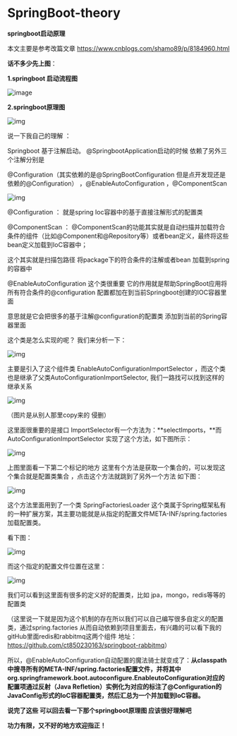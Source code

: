 # SpringBoot-theory
**springboot启动原理**

本文主要是参考改篇文章 <https://www.cnblogs.com/shamo89/p/8184960.html>

**话不多少先上图**：

**1.springboot 启动流程图**

![image](https://github.com/ct850230163/SpringBoot-theory/blob/master/images/springboot-%E5%90%AF%E5%8A%A8%E5%8E%9F%E7%90%86.png)


**2.springboot原理图**

![img](https://github.com/ct850230163/SpringBoot-theory/blob/master/images/springboot%E5%8E%9F%E7%90%86%E5%9B%BE.png)

说一下我自己的理解 ：

Springboot 基于注解启动。 @SpringbootApplication启动的时候 依赖了另外三个注解分别是

@Configuration（其实依赖的是@SpringBootConfiguration 但是点开发现还是依赖的@Configuration） ，@EnableAutoConfiguration ，@ComponentScan 

![img](https://github.com/ct850230163/SpringBoot-theory/blob/master/images/%E5%BE%AE%E4%BF%A1%E6%88%AA%E5%9B%BE_20190328165544.png)



@Configuration ： 就是spring Ioc容器中的基于直接注解形式的配置类

@ComponentScan ：   @ComponentScan的功能其实就是自动扫描并加载符合条件的组件（比如@Component和@Repository等）或者bean定义，最终将这些bean定义加载到IoC容器中；

这个其实就是扫描包路径 将package下的符合条件的注解或者bean 加载到spring的容器中

@EnableAutoConfiguration 这个类很重要 它的作用就是帮助SpringBoot应用将所有符合条件的@configuration 配置都加在到当前Springboot创建的IOC容器里面

意思就是它会把很多的基于注解@configuration的配置类 添加到当前的Spring容器里面

这个类是怎么实现的呢？  我们来分析一下：

![img](https://github.com/ct850230163/SpringBoot-theory/blob/master/images/clipboard1.png)

主要是引入了这个组件类 EnableAutoConfigurationImportSelector ，而这个类也是继承了父类AutoConfigurationImportSelector, 我们一路找可以找到这样的继承关系

![img](C:\Users\asus\Desktop\1112095-20181115152043749-1596939041.png)

（图片是从别人那里copy来的 侵删）



这里面很重要的是接口 ImportSelector有一个方法为：**selectImports，**而AutoConfigurationImportSelector 实现了这个方法，如下图所示：

![img](https://github.com/ct850230163/SpringBoot-theory/blob/master/images/1112095-20181115152043749-1596939041.png)

上图里面看一下第二个标记的地方 这里有个方法是获取一个集合的，可以发现这个集合就是配置类集合 ，点击这个方法就跳到了另外一个方法 如下图：

![img](file:///c:/users/asus/appdata/local/ynote/data/m13037188107_1@163.com/efa0b57f75e84b47989d25a9bfb1f6bd/clipboard.png)

这个方法里面用到了一个类 SpringFactoriesLoader 这个类属于Spring框架私有的一种扩展方案，其主要功能就是从指定的配置文件META-INF/spring.factories加载配置类。

看下图：

![img](file:///c:/users/asus/appdata/local/ynote/data/m13037188107_1@163.com/6ab1cfbbe366483bbb89577bfa6d7757/clipboard.png)

而这个指定的配置文件位置在这里：

![img](file:///c:/users/asus/appdata/local/ynote/data/m13037188107_1@163.com/ac64a751451b47c4ae58073d0186ba24/clipboard.png)

我们可以看到这里面有很多的定义好的配置类，比如 jpa，mongo，redis等等的配置类

（这里说一下就是因为这个机制的存在所以我们可以自己编写很多自定义的配置类，通过spring.factories 从而自动依赖到项目里面去，有兴趣的可以看下我的gitHub里面redis和rabbitmq这两个组件 地址： <https://github.com/ct850230163/springboot-rabbitmq>）

所以，@EnableAutoConfiguration自动配置的魔法骑士就变成了：**从classpath中搜寻所有的META-INF/spring.factories配置文件，并将其中org.springframework.boot.autoconfigure.EnableutoConfiguration对应的配置项通过反射（Java Refletion）实例化为对应的标注了@Configuration的JavaConfig形式的IoC容器配置类，然后汇总为一个并加载到IoC容器。**

**说完了这些 可以回去看一下那个springboot原理图 应该很好理解吧** 



**功力有限，又不好的地方欢迎指正！**

